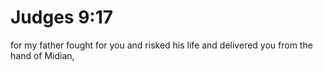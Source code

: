 # Judges 9:17

for my father fought for you and risked his life and delivered you from the hand of Midian,
